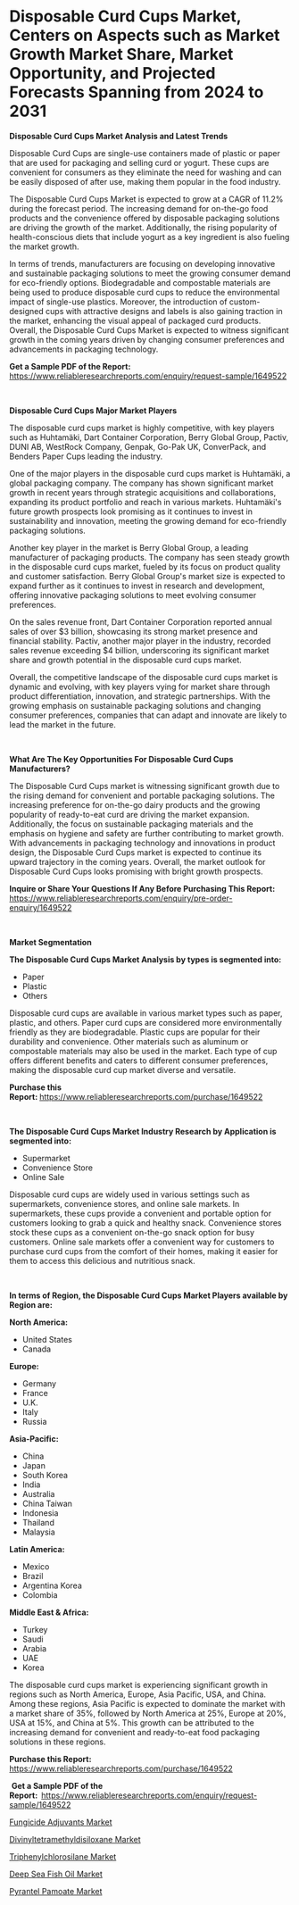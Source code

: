 <p><h1>Disposable Curd Cups Market, Centers on Aspects such as Market Growth Market Share, Market Opportunity, and Projected Forecasts Spanning from 2024 to 2031</h1></p><p><strong>Disposable Curd Cups Market Analysis and Latest Trends</strong></p>
<p><p>Disposable Curd Cups are single-use containers made of plastic or paper that are used for packaging and selling curd or yogurt. These cups are convenient for consumers as they eliminate the need for washing and can be easily disposed of after use, making them popular in the food industry.</p><p>The Disposable Curd Cups Market is expected to grow at a CAGR of 11.2% during the forecast period. The increasing demand for on-the-go food products and the convenience offered by disposable packaging solutions are driving the growth of the market. Additionally, the rising popularity of health-conscious diets that include yogurt as a key ingredient is also fueling the market growth.</p><p>In terms of trends, manufacturers are focusing on developing innovative and sustainable packaging solutions to meet the growing consumer demand for eco-friendly options. Biodegradable and compostable materials are being used to produce disposable curd cups to reduce the environmental impact of single-use plastics. Moreover, the introduction of custom-designed cups with attractive designs and labels is also gaining traction in the market, enhancing the visual appeal of packaged curd products. Overall, the Disposable Curd Cups Market is expected to witness significant growth in the coming years driven by changing consumer preferences and advancements in packaging technology.</p></p>
<p><strong>Get a Sample PDF of the Report:&nbsp;</strong> <a href="https://www.reliableresearchreports.com/enquiry/request-sample/1649522">https://www.reliableresearchreports.com/enquiry/request-sample/1649522</a></p>
<p>&nbsp;</p>
<p><strong>Disposable Curd Cups Major Market Players</strong></p>
<p><p>The disposable curd cups market is highly competitive, with key players such as Huhtamäki, Dart Container Corporation, Berry Global Group, Pactiv, DUNI AB, WestRock Company, Genpak, Go-Pak UK, ConverPack, and Benders Paper Cups leading the industry.</p><p>One of the major players in the disposable curd cups market is Huhtamäki, a global packaging company. The company has shown significant market growth in recent years through strategic acquisitions and collaborations, expanding its product portfolio and reach in various markets. Huhtamäki's future growth prospects look promising as it continues to invest in sustainability and innovation, meeting the growing demand for eco-friendly packaging solutions.</p><p>Another key player in the market is Berry Global Group, a leading manufacturer of packaging products. The company has seen steady growth in the disposable curd cups market, fueled by its focus on product quality and customer satisfaction. Berry Global Group's market size is expected to expand further as it continues to invest in research and development, offering innovative packaging solutions to meet evolving consumer preferences.</p><p>On the sales revenue front, Dart Container Corporation reported annual sales of over $3 billion, showcasing its strong market presence and financial stability. Pactiv, another major player in the industry, recorded sales revenue exceeding $4 billion, underscoring its significant market share and growth potential in the disposable curd cups market.</p><p>Overall, the competitive landscape of the disposable curd cups market is dynamic and evolving, with key players vying for market share through product differentiation, innovation, and strategic partnerships. With the growing emphasis on sustainable packaging solutions and changing consumer preferences, companies that can adapt and innovate are likely to lead the market in the future.</p></p>
<p>&nbsp;</p>
<p><strong>What Are The Key Opportunities For Disposable Curd Cups Manufacturers?</strong></p>
<p><p>The Disposable Curd Cups market is witnessing significant growth due to the rising demand for convenient and portable packaging solutions. The increasing preference for on-the-go dairy products and the growing popularity of ready-to-eat curd are driving the market expansion. Additionally, the focus on sustainable packaging materials and the emphasis on hygiene and safety are further contributing to market growth. With advancements in packaging technology and innovations in product design, the Disposable Curd Cups market is expected to continue its upward trajectory in the coming years. Overall, the market outlook for Disposable Curd Cups looks promising with bright growth prospects.</p></p>
<p><strong>Inquire or Share Your Questions If Any Before Purchasing This Report:</strong> <a href="https://www.reliableresearchreports.com/enquiry/pre-order-enquiry/1649522">https://www.reliableresearchreports.com/enquiry/pre-order-enquiry/1649522</a></p>
<p>&nbsp;</p>
<p><strong>Market Segmentation</strong></p>
<p><strong>The Disposable Curd Cups Market Analysis by types is segmented into:</strong></p>
<p><ul><li>Paper</li><li>Plastic</li><li>Others</li></ul></p>
<p><p>Disposable curd cups are available in various market types such as paper, plastic, and others. Paper curd cups are considered more environmentally friendly as they are biodegradable. Plastic cups are popular for their durability and convenience. Other materials such as aluminum or compostable materials may also be used in the market. Each type of cup offers different benefits and caters to different consumer preferences, making the disposable curd cup market diverse and versatile.</p></p>
<p><strong>Purchase this Report:&nbsp;</strong><a href="https://www.reliableresearchreports.com/purchase/1649522">https://www.reliableresearchreports.com/purchase/1649522</a></p>
<p>&nbsp;</p>
<p><strong>The Disposable Curd Cups Market Industry Research by Application is segmented into:</strong></p>
<p><ul><li>Supermarket</li><li>Convenience Store</li><li>Online Sale</li></ul></p>
<p><p>Disposable curd cups are widely used in various settings such as supermarkets, convenience stores, and online sale markets. In supermarkets, these cups provide a convenient and portable option for customers looking to grab a quick and healthy snack. Convenience stores stock these cups as a convenient on-the-go snack option for busy customers. Online sale markets offer a convenient way for customers to purchase curd cups from the comfort of their homes, making it easier for them to access this delicious and nutritious snack.</p></p>
<p>&nbsp;</p>
<p><strong>In terms of Region, the Disposable Curd Cups Market Players available by Region are:</strong></p>
<p>
    <p> <strong> North America: </strong>
        <ul>
            <li>United States</li>
            <li>Canada</li>
        </ul>
        </p> 
    <p> <strong> Europe: </strong>
        <ul>
            <li>Germany</li>
            <li>France</li>
            <li>U.K.</li>
            <li>Italy</li>
            <li>Russia</li>
        </ul>
        </p> 
    <p> <strong> Asia-Pacific: </strong>
        <ul>
            <li>China</li>
            <li>Japan</li>
            <li>South Korea</li>
            <li>India</li>
            <li>Australia</li>
            <li>China Taiwan</li>
            <li>Indonesia</li>
            <li>Thailand</li>
            <li>Malaysia</li>
        </ul>
        </p> 
    <p> <strong> Latin America: </strong>
        <ul>
            <li>Mexico</li>
            <li>Brazil</li>
            <li>Argentina Korea</li>
            <li>Colombia</li>
        </ul>
        </p> 
    <p> <strong> Middle East & Africa: </strong>
        <ul>
            <li>Turkey</li>
            <li>Saudi</li>
            <li>Arabia</li>
            <li>UAE</li>
            <li>Korea</li>
        </ul>
    </p>
    </p>
<p><p>The disposable curd cups market is experiencing significant growth in regions such as North America, Europe, Asia Pacific, USA, and China. Among these regions, Asia Pacific is expected to dominate the market with a market share of 35%, followed by North America at 25%, Europe at 20%, USA at 15%, and China at 5%. This growth can be attributed to the increasing demand for convenient and ready-to-eat food packaging solutions in these regions.</p></p>
<p><strong>Purchase this Report: </strong><a href="https://www.reliableresearchreports.com/purchase/1649522">https://www.reliableresearchreports.com/purchase/1649522</a></p>
<p>&nbsp;<strong>Get a Sample PDF of the Report:&nbsp;&nbsp;</strong><a href="https://www.reliableresearchreports.com/enquiry/request-sample/1649522">https://www.reliableresearchreports.com/enquiry/request-sample/1649522</a></p>
<p><strong></strong></p>
<p><p><a href="https://medium.com/@nelsonhauck/fungicide-adjuvants-market-analysis-and-sze-forecasted-for-period-from-2024-to-2031-db7f12a53d3e">Fungicide Adjuvants Market</a></p><p><a href="https://medium.com/@geoanderson1978/divinyltetramethyldisiloxane-market-the-key-to-successful-business-strategy-forecast-till-2031-d42bd067505d">Divinyltetramethyldisiloxane Market</a></p><p><a href="https://medium.com/@geoanderson1978/triphenylchlorosilane-market-analysis-and-sze-forecasted-for-period-from-2024-to-2031-5c0d017f52ec">Triphenylchlorosilane Market</a></p><p><a href="https://medium.com/@nayelibosco/deep-sea-fish-oil-market-trends-forecast-and-competitive-analysis-to-2031-252c93570437">Deep Sea Fish Oil Market</a></p><p><a href="https://medium.com/@lisasanchez1968/analyzing-pyrantel-pamoate-market-global-industry-perspective-and-forecast-2024-to-2031-b3caf7bc8f17">Pyrantel Pamoate Market</a></p></p>